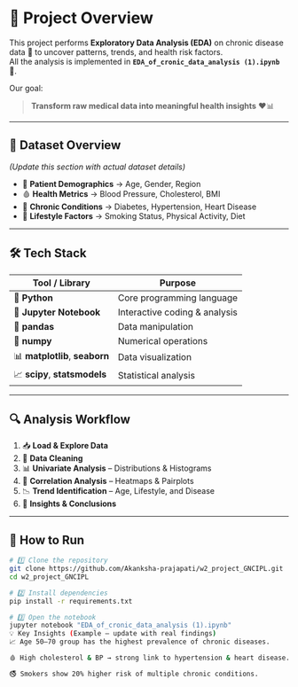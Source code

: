 # 📌 **Project Overview**
This project performs **Exploratory Data Analysis (EDA)** on chronic disease data 🩻 to uncover patterns, trends, and health risk factors.  
All the analysis is implemented in **`EDA_of_cronic_data_analysis (1).ipynb`** 📓.

Our goal:  
> **Transform raw medical data into meaningful health insights** ❤️📊

---

## 📂 **Dataset Overview**
*(Update this section with actual dataset details)*  

- 👤 **Patient Demographics** → Age, Gender, Region  
- 🩸 **Health Metrics** → Blood Pressure, Cholesterol, BMI  
- 🦠 **Chronic Conditions** → Diabetes, Hypertension, Heart Disease  
- 🍏 **Lifestyle Factors** → Smoking Status, Physical Activity, Diet  

---

## 🛠 **Tech Stack**
| Tool / Library | Purpose |
|---------------|---------|
| 🐍 **Python** | Core programming language |
| 📓 **Jupyter Notebook** | Interactive coding & analysis |
| 🐼 **pandas** | Data manipulation |
| 🔢 **numpy** | Numerical operations |
| 📊 **matplotlib**, **seaborn** | Data visualization |
| 📈 **scipy**, **statsmodels** | Statistical analysis |

---

## 🔍 **Analysis Workflow**
1. 📥 **Load & Explore Data**
2. 🧹 **Data Cleaning**
3. 📊 **Univariate Analysis** – Distributions & Histograms  
4. 🔗 **Correlation Analysis** – Heatmaps & Pairplots  
5. 📉 **Trend Identification** – Age, Lifestyle, and Disease  
6. 🧾 **Insights & Conclusions**

---

## 🚀 **How to Run**
```bash
# 1️⃣ Clone the repository
git clone https://github.com/Akanksha-prajapati/w2_project_GNCIPL.git
cd w2_project_GNCIPL

# 2️⃣ Install dependencies
pip install -r requirements.txt

# 3️⃣ Open the notebook
jupyter notebook "EDA_of_cronic_data_analysis (1).ipynb"
💡 Key Insights (Example – update with real findings)
📈 Age 50–70 group has the highest prevalence of chronic diseases.

🩸 High cholesterol & BP → strong link to hypertension & heart disease.

🚭 Smokers show 20% higher risk of multiple chronic conditions.

